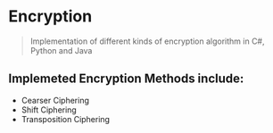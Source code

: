 # Encryption
> Implementation of different kinds of encryption algorithm in C#, Python and Java

## Implemeted Encryption Methods include:
- Cearser Ciphering
- Shift Ciphering
- Transposition Ciphering
